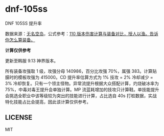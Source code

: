 # dnf-105ss

DNF 105SS 提升率

数据来源：[无名空岛](https://www.skycity.top:8016/dictionary?from=home)，公式参考：[110 版本伤害计算与装备对比，授人以渔。告诉你怎么算装备。](https://bbs.colg.cn/thread-8672452-1-1.html)

**计算仅供参考**

更新至韩服 9.13 神界版本。

所有装备攻强取 1 级，攻强分母 140986，百分比攻强 70%，属强 383。计算贴膜时的模板攻强为 415000。CD 提升率估算方式为 1% 技攻 = 2% 冷却减少 = 3% 冷却恢复。只有一个领主怪物。异常流提升根据大众搭配计算，灼烧破冰率为 75%，中毒对毒王提升会单独计算。MP 流蓝耗增加的技攻只计算鞋。单技能提升会挑选全职业中该等级较为突出的技能进行计算，占比选自 40s 打桩数据，实战特化技能占比会提高，因此该计算仅供参考。

## LICENSE

MIT
